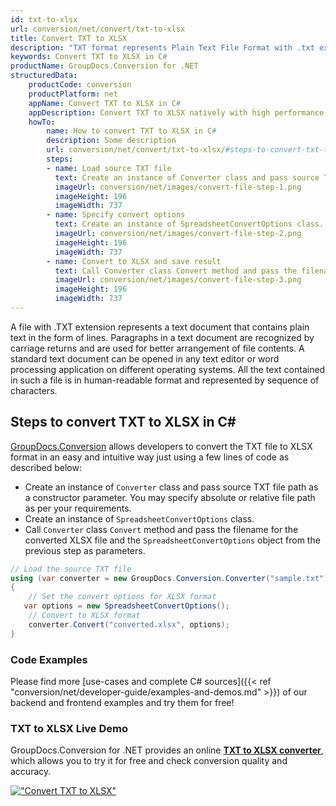 ```yaml
---
id: txt-to-xlsx
url: conversion/net/convert/txt-to-xlsx
title: Convert TXT to XLSX
description: "TXT format represents Plain Text File Format with .txt extension. Learn how to convert TXT to XLSX file programmatically in C# language using GroupDocs.Conversion for .NET library."
keywords: Convert TXT to XLSX in C#
productName: GroupDocs.Conversion for .NET
structuredData:
    productCode: conversion
    productPlatform: net
    appName: Convert TXT to XLSX in C#
    appDescription: Convert TXT to XLSX natively with high performance using C# language and server side GroupDocs.Conversion for .NET APIs, without the use of any software like Microsoft or Open Office.
    howTo:
        name: How to convert TXT to XLSX in C# 
        description: Some description
        url: conversion/net/convert/txt-to-xlsx/#steps-to-convert-txt-to-xlsx-in-c
        steps:
        - name: Load source TXT file 
          text: Create an instance of Converter class and pass source TXT file path as a constructor parameter. You may specify absolute or relative file path as per your requirements. 
          imageUrl: conversion/net/images/convert-file-step-1.png
          imageHeight: 196
          imageWidth: 737
        - name: Specify convert options 
          text: Create an instance of SpreadsheetConvertOptions class.
          imageUrl: conversion/net/images/convert-file-step-2.png
          imageHeight: 196
          imageWidth: 737
        - name: Convert to XLSX and save result 
          text: Call Converter class Convert method and pass the filename for the converted HTML file and the SpreadsheetConvertOptions object from the previous step as parameters.
          imageUrl: conversion/net/images/convert-file-step-3.png
          imageHeight: 196
          imageWidth: 737
---
```


A file with .TXT extension represents a text document that contains plain text in the form of lines. Paragraphs in a text document are recognized by carriage returns and are used for better arrangement of file contents. A standard text document can be opened in any text editor or word processing application on different operating systems. All the text contained in such a file is in human-readable format and represented by sequence of characters.

## Steps to convert TXT to XLSX in C#

[GroupDocs.Conversion](https://products.groupdocs.com/conversion/net) allows developers to convert the TXT file to XLSX format in an easy and intuitive way just using a few lines of code as described below:

* Create an instance of `Converter` class and pass source TXT file path as a constructor parameter. You may specify absolute or relative file path as per your requirements. 
* Create an instance of `SpreadsheetConvertOptions` class.
* Call `Converter` class `Convert` method and pass the filename for the converted XLSX file and the `SpreadsheetConvertOptions` object from the previous step as parameters.

```csharp
// Load the source TXT file
using (var converter = new GroupDocs.Conversion.Converter("sample.txt"))
{
    // Set the convert options for XLSX format
   var options = new SpreadsheetConvertOptions();
    // Convert to XLSX format
    converter.Convert("converted.xlsx", options);
}
```

### Code Examples

Please find more [use-cases and complete C# sources]({{< ref "conversion/net/developer-guide/examples-and-demos.md" >}}) of our backend and frontend examples and try them for free!

### TXT to XLSX Live Demo

GroupDocs.Conversion for .NET provides an online [**TXT to XLSX converter**](https://products.groupdocs.app/conversion/txt-to-xlsx), which allows you to try it for free and check conversion quality and accuracy.

[!["Convert TXT to XLSX"](conversion/net/images/convert-to-xlsx/convert-txt-to-xlsx.png)](https://products.groupdocs.app/conversion/txt-to-xlsx)